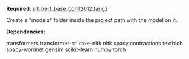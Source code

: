 **Required**: [srl_bert_base_conll2012.tar.gz](https://www.dropbox.com/s/4tes6ypf2do0feb/srl_bert_base_conll2012.tar.gz)

Create a "models" folder inside the project path with the model on it.

**Dependencies**:

transformers
transformer-srl
rake-nltk
nltk
spacy
contractions
textblob
spacy-wordnet
gensim
scikit-learn
numpy
torch
